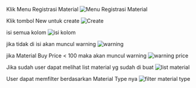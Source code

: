 Klik Menu Registrasi Material
![Menu Registrasi Material](https://github.com/rizkiayu/registrasi_material/assets/109949851/814fd15a-153d-42ff-9b3e-0ed1d3feaef6)

Klik tombol New untuk create
![Create](https://github.com/rizkiayu/registrasi_material/assets/109949851/92e6d93f-5fb2-4c0e-b062-e4fc3b11af8e)

isi semua kolom
![isi kolom](https://github.com/rizkiayu/registrasi_material/assets/109949851/a0a036f8-8aa3-4b16-a0e9-c88b0d6bd660)

jika tidak di isi akan muncul warning
![warning](https://github.com/rizkiayu/registrasi_material/assets/109949851/72d14d68-e24f-4e06-b835-455ca786e3fc)

jika Material Buy Price < 100 maka akan muncul warning
![warning price](https://github.com/rizkiayu/registrasi_material/assets/109949851/91292e4c-5e5e-42e4-a3e6-bf9f21532d34)

Jika sudah user dapat melihat list material yg sudah di buat
![list material](https://github.com/rizkiayu/registrasi_material/assets/109949851/48faec7a-3bfb-42de-b817-e6e581cc09fa)

User dapat memfilter berdasarkan Material Type nya
![filter material type](https://github.com/rizkiayu/registrasi_material/assets/109949851/2a2f9c07-da1c-4d2f-a102-b6708178a7f2)
